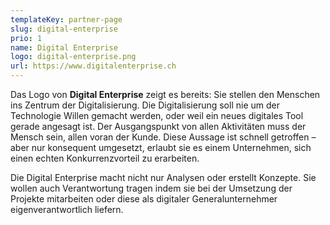 ```yaml
---
templateKey: partner-page
slug: digital-enterprise
prio: 1
name: Digital Enterprise
logo: digital-enterprise.png
url: https://www.digitalenterprise.ch
---
```


Das Logo von **Digital Enterprise** zeigt es bereits: Sie stellen den Menschen ins Zentrum der Digitalisierung. Die Digitalisierung soll nie um der Technologie Willen gemacht werden, oder weil ein neues digitales Tool gerade angesagt ist. Der Ausgangspunkt von allen Aktivitäten muss der Mensch sein, allen voran der Kunde. Diese Aussage ist schnell getroffen – aber nur konsequent umgesetzt, erlaubt sie es einem Unternehmen, sich einen echten Konkurrenzvorteil zu erarbeiten.

Die Digital Enterprise macht nicht nur Analysen oder erstellt Konzepte. Sie wollen auch Verantwortung tragen indem sie bei der Umsetzung der Projekte mitarbeiten oder diese als digitaler Generalunternehmer eigenverantwortlich liefern.
